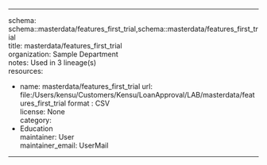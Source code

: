 


---  
schema: schema::masterdata/features_first_trial,schema::masterdata/features_first_trial  
title: masterdata/features_first_trial  
organization: Sample Department  
notes: Used in 3 lineage(s)  
resources:  
  - name: masterdata/features_first_trial 
    url: file:/Users/kensu/Customers/Kensu/LoanApproval/LAB/masterdata/features_first_trial 
    format : CSV  
license: None  
category:
  - Education  
maintainer: User  
maintainer_email: UserMail  
---